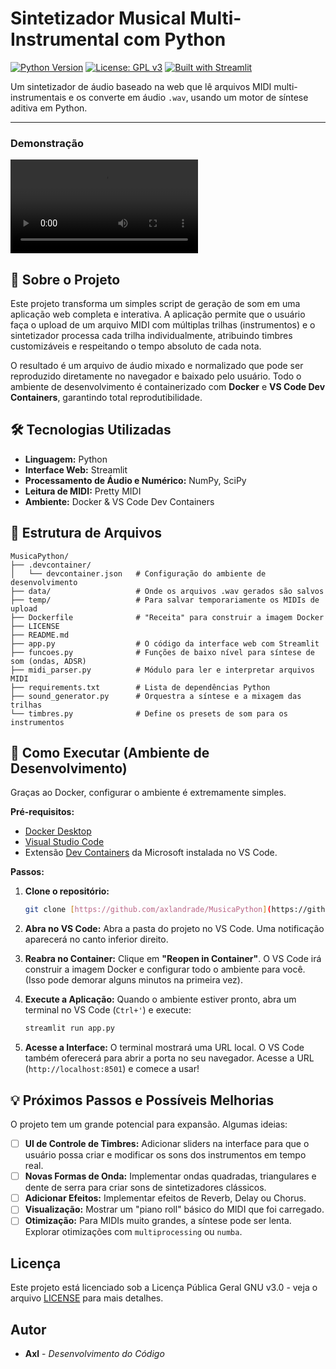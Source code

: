 # Sintetizador Musical Multi-Instrumental com Python

[![Python Version](https://img.shields.io/badge/Python-3.10%2B-blue.svg)](https://www.python.org/)
[![License: GPL v3](https://img.shields.io/badge/License-GPLv3-blue.svg)](https://www.gnu.org/licenses/gpl-3.0)
[![Built with Streamlit](https://img.shields.io/badge/Built_with-Streamlit-FF4B4B.svg)](https://streamlit.io)

Um sintetizador de áudio baseado na web que lê arquivos MIDI multi-instrumentais e os converte em áudio `.wav`, usando um motor de síntese aditiva em Python.

---

### Demonstração

![Demonstração do App](demo.mp4)

## 🎹 Sobre o Projeto

Este projeto transforma um simples script de geração de som em uma aplicação web completa e interativa. A aplicação permite que o usuário faça o upload de um arquivo MIDI com múltiplas trilhas (instrumentos) e o sintetizador processa cada trilha individualmente, atribuindo timbres customizáveis e respeitando o tempo absoluto de cada nota.

O resultado é um arquivo de áudio mixado e normalizado que pode ser reproduzido diretamente no navegador e baixado pelo usuário. Todo o ambiente de desenvolvimento é containerizado com **Docker** e **VS Code Dev Containers**, garantindo total reprodutibilidade.

## 🛠️ Tecnologias Utilizadas

* **Linguagem:** Python
* **Interface Web:** Streamlit
* **Processamento de Áudio e Numérico:** NumPy, SciPy
* **Leitura de MIDI:** Pretty MIDI
* **Ambiente:** Docker & VS Code Dev Containers

## 📂 Estrutura de Arquivos

```
MusicaPython/
├── .devcontainer/
│   └── devcontainer.json   # Configuração do ambiente de desenvolvimento
├── data/                   # Onde os arquivos .wav gerados são salvos
├── temp/                   # Para salvar temporariamente os MIDIs de upload
├── Dockerfile              # "Receita" para construir a imagem Docker
├── LICENSE
├── README.md
├── app.py                  # O código da interface web com Streamlit
├── funcoes.py              # Funções de baixo nível para síntese de som (ondas, ADSR)
├── midi_parser.py          # Módulo para ler e interpretar arquivos MIDI
├── requirements.txt        # Lista de dependências Python
├── sound_generator.py      # Orquestra a síntese e a mixagem das trilhas
└── timbres.py              # Define os presets de som para os instrumentos
```

## 🚀 Como Executar (Ambiente de Desenvolvimento)

Graças ao Docker, configurar o ambiente é extremamente simples.

**Pré-requisitos:**
* [Docker Desktop](https://www.docker.com/products/docker-desktop/)
* [Visual Studio Code](https://code.visualstudio.com/)
* Extensão [Dev Containers](https://marketplace.visualstudio.com/items?itemName=ms-vscode-remote.remote-containers) da Microsoft instalada no VS Code.

**Passos:**

1.  **Clone o repositório:**
    ```bash
    git clone [https://github.com/axlandrade/MusicaPython](https://github.com/axlandrade/MusicaPython
    ```

2.  **Abra no VS Code:**
    Abra a pasta do projeto no VS Code. Uma notificação aparecerá no canto inferior direito.

3.  **Reabra no Container:**
    Clique em **"Reopen in Container"**. O VS Code irá construir a imagem Docker e configurar todo o ambiente para você. (Isso pode demorar alguns minutos na primeira vez).

4.  **Execute a Aplicação:**
    Quando o ambiente estiver pronto, abra um terminal no VS Code (`Ctrl+'`) e execute:
    ```bash
    streamlit run app.py
    ```

5.  **Acesse a Interface:**
    O terminal mostrará uma URL local. O VS Code também oferecerá para abrir a porta no seu navegador. Acesse a URL (`http://localhost:8501`) e comece a usar!

## 💡 Próximos Passos e Possíveis Melhorias

O projeto tem um grande potencial para expansão. Algumas ideias:

- [ ] **UI de Controle de Timbres:** Adicionar sliders na interface para que o usuário possa criar e modificar os sons dos instrumentos em tempo real.
- [ ] **Novas Formas de Onda:** Implementar ondas quadradas, triangulares e dente de serra para criar sons de sintetizadores clássicos.
- [ ] **Adicionar Efeitos:** Implementar efeitos de Reverb, Delay ou Chorus.
- [ ] **Visualização:** Mostrar um "piano roll" básico do MIDI que foi carregado.
- [ ] **Otimização:** Para MIDIs muito grandes, a síntese pode ser lenta. Explorar otimizações com `multiprocessing` ou `numba`.

## Licença

Este projeto está licenciado sob a Licença Pública Geral GNU v3.0 - veja o arquivo [LICENSE](LICENSE) para mais detalhes.

## Autor

- **Axl** - *Desenvolvimento do Código*